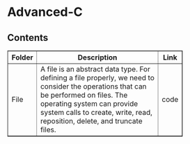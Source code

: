 # Advanced-C
<h2> Contents </h2>

<table style = "width : 80%" border = "1px solid black"> 
<tr>
<th>Folder</th>
<th>Description</th>
<th>Link</th>
</tr>

<tr>
    <td> File </td>
    <td> A file is an abstract data type. For defining a file properly, we need to consider the operations that can be performed on files. The operating system can provide system calls to create, write, read, reposition, delete, and truncate files.
    </td>
    <td><ahref="https://github.com/Udhayamoorthi369/Advanced-C/tree/main/FILES"> code </a></td>
    </tr>

